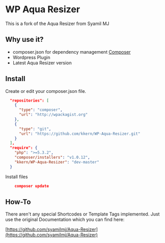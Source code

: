 # WP Aqua Resizer

This is a fork of the Aqua Resizer from Syamil MJ


## Why use it?

- composer.json for dependency management [Composer](https://getcomposer.org)
- Wordpress Plugin
- Latest Aqua Resizer version

## Install

Create or edit your composer.json file.

``` json
  "repositories": [
    {
      "type": "composer",
      "url": "http://wpackagist.org"
    },
    {
      "type": "git",
      "url": "https://github.com/kkern/WP-Aqua-Resizer.git"
    }
  ],
  "require": {
    "php": ">=5.3.2",
    "composer/installers": "v1.0.12",
    "kkern/WP-Aqua-Resizer": "dev-master"
  }
```

Install files

``` json
	composer update

```



## How-To

There aren't any special Shortcodes or Template Tags implemented.
Just use the original Documentation which you can find here:

[https://github.com/syamilmj/Aqua-Resizer](https://github.com/syamilmj/Aqua-Resizer)













